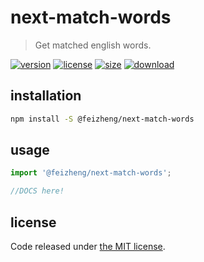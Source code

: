 # next-match-words
> Get matched english words.

[![version][version-image]][version-url]
[![license][license-image]][license-url]
[![size][size-image]][size-url]
[![download][download-image]][download-url]

## installation
```bash
npm install -S @feizheng/next-match-words
```

## usage
```js
import '@feizheng/next-match-words';

//DOCS here!
```

## license
Code released under [the MIT license](https://github.com/afeiship/next-match-words/blob/master/LICENSE.txt).

[version-image]: https://img.shields.io/npm/v/@feizheng/next-match-words
[version-url]: https://npmjs.org/package/@feizheng/next-match-words

[license-image]: https://img.shields.io/npm/l/@feizheng/next-match-words
[license-url]: https://github.com/afeiship/next-match-words/blob/master/LICENSE.txt

[size-image]: https://img.shields.io/bundlephobia/minzip/@feizheng/next-match-words
[size-url]: https://github.com/afeiship/next-match-words/blob/master/dist/next-match-words.min.js

[download-image]: https://img.shields.io/npm/dm/@feizheng/next-match-words
[download-url]: https://www.npmjs.com/package/@feizheng/next-match-words
